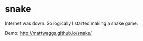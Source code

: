 # snake
Internet was down. So logically I started making a snake game.


Demo: http://mattwaggs.github.io/snake/

